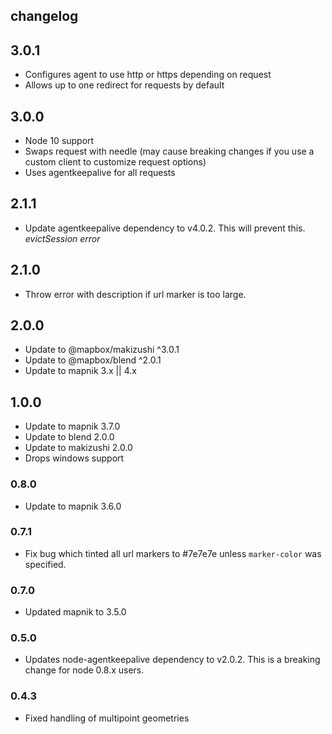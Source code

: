 ## changelog

## 3.0.1
- Configures agent to use http or https depending on request
- Allows up to one redirect for requests by default

## 3.0.0

- Node 10 support
- Swaps request with needle (may cause breaking changes if you use a custom client to customize request options)
- Uses agentkeepalive for all requests

## 2.1.1

- Update agentkeepalive dependency to v4.0.2. This will prevent this. _evictSession error_

## 2.1.0

- Throw error with description if url marker is too large.

## 2.0.0

- Update to @mapbox/makizushi ^3.0.1
- Update to @mapbox/blend ^2.0.1
- Update to mapnik 3.x || 4.x

## 1.0.0

- Update to mapnik 3.7.0
- Update to blend 2.0.0
- Update to makizushi 2.0.0
- Drops windows support

### 0.8.0

- Update to mapnik 3.6.0

### 0.7.1

- Fix bug which tinted all url markers to #7e7e7e unless `marker-color` was specified.

### 0.7.0

- Updated mapnik to 3.5.0

### 0.5.0

- Updates node-agentkeepalive dependency to v2.0.2. This is a breaking change for node 0.8.x users.

### 0.4.3

 - Fixed handling of multipoint geometries
